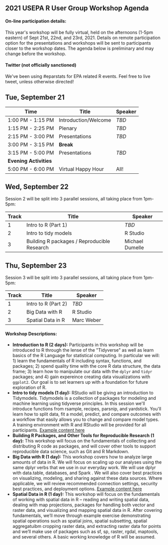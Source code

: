 
## 2021 USEPA R User Group Workshop Agenda

#### On-line participation details:

This year's workshop will be fully virtual, held on the afternoons (1-5pm eastern) of Sept 21st, 22nd, and 23rd, 2021.  Details on remote participation option for the presentations and workshops will be sent to participants closer to the workshop dates.  The agenda below is preliminary and may change before the workshop.

#### Twitter (not officially sanctioned)

We've been using #eparstats for EPA related R events.  Feel free to live tweet, unless otherwise directed!

## Tue, September 21

|Time   |Title                         |Speaker                    |
|-------|------------------------------|---------------------------|
|1:00 PM - 1:15 PM|Introduction/Welcome|*TBD*|
|1:15 PM - 2:25 PM|Plenary|*TBD*|
|2:15 PM - 3:00 PM|Presentations|*TBD*|
|3:00 PM - 3:15 PM|**Break**||
|3:15 PM - 5:00 PM|Presentations|*TBD*|
|**Evening Activities**|||
|5:00 PM - 6:00 PM|Virtual Happy Hour|All!|

## Wed, September 22

Session 2 will be split into 3 parallel sessions, all taking place from 1pm-5pm:

|Track  |Title                         |Speaker                    |
|-------|------------------------------|---------------------------|
|1|Intro to R (Part 1)|*TBD*|
|2|Intro to tidy models|R Studio|
|3|Building R packages / Reproducible Research|Michael Dumelle|

## Thu, September 23

Session 3 will be split into 3 parallel sessions, all taking place from 1pm-5pm:

|Track  |Title                         |Speaker                    |
|-------|------------------------------|---------------------------|
|1|Intro to R (Part 2)|*TBD*|
|2|Big Data with R|R Studio|
|3|Spatial Data in R|Marc Weber|



#### Workshop Descriptions:

- **Introduction to R (2 days):** Participants in this workshop will be introduced to R through the lense of the "Tidyverse" as well as learn basics of the R Language for statistical computing.  In particular we will: 1) learn the fundamentals of R including syntax, functions, and packages; 2) spend quality time with the core R data structure, the data frame; 3) learn how to manipulate our data with the `dplyr` and `tidyr` packages; and 4) gain expereince creating data visualizations with `ggplot2`.  Our goal is to set learners up with a foundation for future exploration of R.
- **Intro to tidy models (1 day):** RStudio will be giving an introduction to Tidymodels. Tidymodels is a collection of packages for modeling and machine learning using tidyverse principles. In this session we'll introduce functions from rsample, recipes, parsnip, and yardstick. You'll learn how to split data, fit a model, predict, and compare outcomes with a workflow that easily allows you to change and compare model types.  A training environment with R and RStudio will be provided for all participants. [Example content here](https://github.com/rstudio-education/tidymodels-virtually)
- **Building R Packages, and Other Tools for Reproducible Research (1 day):** This workshop will focus on the fundamentals of collecting and distributing R code as packages, and will cover other tools to support reproducible data science, such as Git and R Markdown.
- **Big Data with R (1 day):** This workshop covers how to analyze large amounts of data in R. We will focus on scaling up our analyses using the same dplyr verbs that we use in our everyday work. We will use dplyr with data.table, databases, and Spark . We will also cover best practices on visualizing, modeling, and sharing against these data sources. Where applicable, we will review recommended connection settings, security best practices, and deployment options.  [Example content here](https://github.com/rstudio-conf-2020/big-data)
- **Spatial Data in R (1 day):** This workshop will focus on the fundamentals of working with spatial data in R – reading and writing spatial data, dealing with map projections, packages for handling both vector and raster data, and visualizing and mapping spatial data in R.  After covering fundamentals, we’ll move through example exercise demonstrating spatial operations such as spatial joins, spatial subsetting, spatial aggregatuibm cropping raster data, and extracting raster data for points and we’ll make use of packages such as sf, sp, raster, rgdal, maptools, and several others.  A basic working knowledge of R will be assumed.
